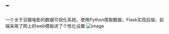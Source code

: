 # -
一个关于豆瓣电影的数据可视化系统，使用Python爬取数据，Flask实现后端，前端采用了网上的web模板进了个性化设置
![image](https://github.com/LHT1606/-/assets/96562174/5c059c13-658d-40d5-98e9-aed3d56e973c)
